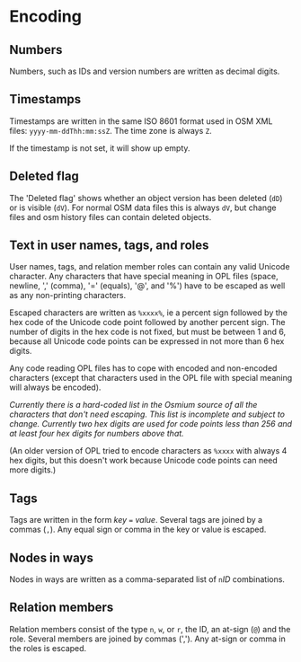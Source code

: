 
# Encoding

## Numbers

Numbers, such as IDs and version numbers are written as decimal digits.


## Timestamps

Timestamps are written in the same ISO 8601 format used in OSM XML files:
`yyyy-mm-ddThh:mm:ssZ`. The time zone is always `Z`.

If the timestamp is not set, it will show up empty.


## Deleted flag

The 'Deleted flag' shows whether an object version has been deleted (`dD`) or
is visible (`dV`). For normal OSM data files this is always `dV`, but change
files and osm history files can contain deleted objects.


## Text in user names, tags, and roles

User names, tags, and relation member roles can contain any valid Unicode
character. Any characters that have special meaning in OPL files (space,
newline, ',' (comma), '=' (equals), '@', and '%') have to be escaped as well as
any non-printing characters.

Escaped characters are written as `%xxxx%`, ie a percent sign followed by the
hex code of the Unicode code point followed by another percent sign. The
number of digits in the hex code is not fixed, but must be between 1 and 6,
because all Unicode code points can be expressed in not more than 6 hex digits.

Any code reading OPL files has to cope with encoded and non-encoded characters
(except that characters used in the OPL file with special meaning will always
be encoded).

_Currently there is a hard-coded list in the Osmium source of all the characters
that don't need escaping. This list is incomplete and subject to change.
Currently two hex digits are used for code points less than 256 and at least
four hex digits for numbers above that._

(An older version of OPL tried to encode characters as `%xxxx` with always 4
hex digits, but this doesn't work because Unicode code points can need more
digits.)


## Tags

Tags are written in the form _key_ `=` _value_. Several tags are joined by a
commas (`,`). Any equal sign or comma in the key or value is escaped.


## Nodes in ways

Nodes in ways are written as a comma-separated list of `n`_ID_ combinations.


## Relation members

Relation members consist of the type `n`, `w`, or `r`, the ID, an at-sign (`@`)
and the role. Several members are joined by commas (','). Any at-sign or comma
in the roles is escaped.


